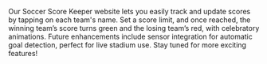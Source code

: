 Our Soccer Score Keeper website lets you easily track and update scores by tapping on each team's name. Set a score limit, and once reached, the winning team’s score turns green and the losing team’s red, with celebratory animations. Future enhancements include sensor integration for automatic goal detection, perfect for live stadium use. Stay tuned for more exciting features!
